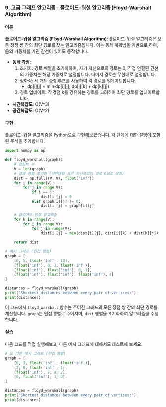### 9. 고급 그래프 알고리즘 - 플로이드-워셜 알고리즘 (Floyd-Warshall Algorithm)

#### 이론
**플로이드-워셜 알고리즘 (Floyd-Warshall Algorithm)**: 플로이드-워셜 알고리즘은 모든 정점 쌍 간의 최단 경로를 찾는 알고리즘입니다. 이는 동적 계획법을 기반으로 하며, 음의 가중치를 가진 간선이 있어도 동작합니다.
- **동작 과정**:
  1. 초기화: 경로 배열을 초기화하여, 자기 자신으로의 경로는 0, 직접 연결된 간선의 가중치는 해당 가중치로 설정합니다. 나머지 경로는 무한대로 설정합니다.
  2. 점화식: 세 개의 중첩 루프를 사용하여 각 경로를 업데이트합니다.
     - dp[i][j] = min(dp[i][j], dp[i][k] + dp[k][j])
  3. 경로 업데이트: 각 정점 k를 경유하는 경로를 고려하여 최단 경로를 업데이트합니다.
- **시간복잡도**: O(V^3)
- **공간복잡도**: O(V^2)

#### 구현
플로이드-워셜 알고리즘을 Python으로 구현해보겠습니다. 각 단계에 대한 설명이 포함된 주석을 추가합니다.

```python
import numpy as np

def floyd_warshall(graph):
    # 정점의 수
    V = len(graph)
    # 결과 행렬 초기화 (무한대와 자기 자신으로의 경로 0으로 설정)
    dist = np.full((V, V), float('inf'))
    for i in range(V):
        for j in range(V):
            if i == j:
                dist[i][j] = 0
            elif graph[i][j] != 0:
                dist[i][j] = graph[i][j]

    # 플로이드-워셜 알고리즘
    for k in range(V):
        for i in range(V):
            for j in range(V):
                dist[i][j] = min(dist[i][j], dist[i][k] + dist[k][j])

    return dist

# 예시 그래프 (인접 행렬)
graph = [
    [0, 5, float('inf'), 10],
    [float('inf'), 0, 3, float('inf')],
    [float('inf'), float('inf'), 0, 1],
    [float('inf'), float('inf'), float('inf'), 0]
]

distances = floyd_warshall(graph)
print("Shortest distances between every pair of vertices:")
print(distances)
```

이 코드에서 `floyd_warshall` 함수는 주어진 그래프의 모든 정점 쌍 간의 최단 경로를 계산합니다. `graph`는 인접 행렬로 주어지며, `dist` 행렬을 초기화하여 알고리즘을 수행합니다.

#### 실습
다음 코드를 직접 실행해보고, 다른 예시 그래프에 대해서도 테스트해 보세요.

```python
# 또 다른 예시 그래프 (인접 행렬)
graph = [
    [0, 3, float('inf'), float('inf')],
    [2, 0, float('inf'), 1],
    [float('inf'), 7, 0, 2],
    [6, float('inf'), 3, 0]
]

distances = floyd_warshall(graph)
print("Shortest distances between every pair of vertices:")
print(distances)
```
